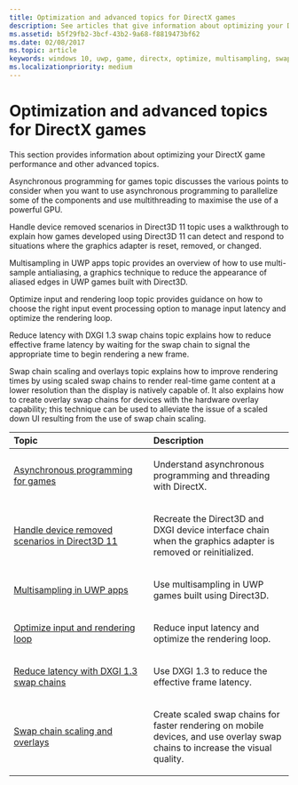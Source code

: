 ```yaml
---
title: Optimization and advanced topics for DirectX games
description: See articles that give information about optimizing your DirectX game performance and other advanced topics.
ms.assetid: b5f29fb2-3bcf-43b2-9a68-f8819473bf62
ms.date: 02/08/2017
ms.topic: article
keywords: windows 10, uwp, game, directx, optimize, multisampling, swap chains
ms.localizationpriority: medium
---
```

# Optimization and advanced topics for DirectX games

This section provides information about optimizing your DirectX game performance and other advanced topics.

Asynchronous programming for games topic discusses the various points to consider when you want to use asynchronous programming to parallelize some of the components and use multithreading to maximise the use of a powerful GPU.

Handle device removed scenarios in Direct3D 11 topic uses a walkthrough to explain how games developed using Direct3D 11 can detect and respond to situations where the graphics adapter is reset, removed, or changed.

Multisampling in UWP apps topic provides an overview of how to use multi-sample antialiasing, a graphics technique to reduce the appearance of aliased edges in UWP games built with Direct3D.

Optimize input and rendering loop topic provides guidance on how to choose the right input event processing option to manage input latency and optimize the rendering loop.

Reduce latency with DXGI 1.3 swap chains topic explains how to reduce effective frame latency by waiting for the swap chain to signal the appropriate time to begin rendering a new frame.

Swap chain scaling and overlays topic explains how to improve rendering times by using scaled swap chains to render real-time game content at a lower resolution than the display is natively capable of. 
It also explains how to create overlay swap chains for devices with the hardware overlay capability; this technique can be used to alleviate the issue of a scaled down UI resulting from the use of swap chain scaling.

<table>
<colgroup>
<col width="50%" />
<col width="50%" />
</colgroup>
<thead>
<tr class="header">
<th align="left">Topic</th>
<th align="left">Description</th>
</tr>
</thead>
<tbody>
<tr class="odd">
<td align="left"><p><a href="asynchronous-programming-directx-and-cpp.md">Asynchronous programming for games</a></p></td>
<td align="left"><p>Understand asynchronous programming and threading with DirectX.</p></td>
</tr>
<tr class="even">
<td align="left"><p><a href="handling-device-lost-scenarios.md">Handle device removed scenarios in Direct3D 11</a></p></td>
<td align="left"><p>Recreate the Direct3D and DXGI device interface chain when the graphics adapter is removed or reinitialized.</p></td>
</tr>
<tr class="odd">
<td align="left"><p><a href="multisampling--multi-sample-anti-aliasing--in-windows-store-apps.md">Multisampling in UWP apps</a></p></td>
<td align="left"><p>Use multisampling in UWP games built using Direct3D.</p></td>
</tr>
<tr class="even">
<td align="left"><p><a href="optimize-performance-for-windows-store-direct3d-11-apps-with-coredispatcher.md">Optimize input and rendering loop</a></p></td>
<td align="left"><p>Reduce input latency and optimize the rendering loop.</p></td>
</tr>
<tr class="odd">
<td align="left"><p><a href="reduce-latency-with-dxgi-1-3-swap-chains.md">Reduce latency with DXGI 1.3 swap chains</a></p></td>
<td align="left"><p>Use DXGI 1.3 to reduce the effective frame latency.</p></td>
</tr>
<tr class="even">
<td align="left"><p><a href="multisampling--scaling--and-overlay-swap-chains.md">Swap chain scaling and overlays</a></p></td>
<td align="left"><p>Create scaled swap chains for faster rendering on mobile devices, and use overlay swap chains to increase the visual quality.</p></td>
</tr>
</tbody>
</table>
